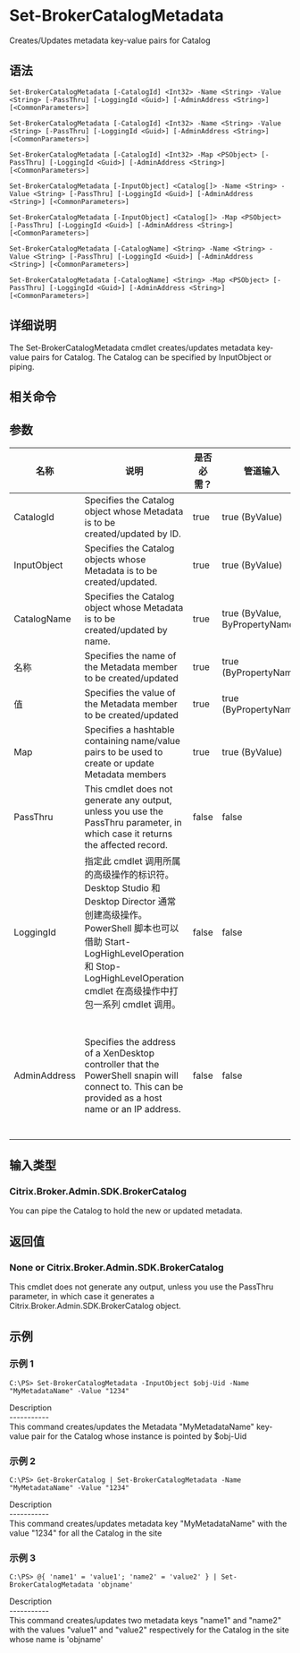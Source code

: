 # Set-BrokerCatalogMetadata

Creates/Updates metadata key-value pairs for Catalog

## 语法

    Set-BrokerCatalogMetadata [-CatalogId] <Int32> -Name <String> -Value <String> [-PassThru] [-LoggingId <Guid>] [-AdminAddress <String>] [<CommonParameters>]
    
    Set-BrokerCatalogMetadata [-CatalogId] <Int32> -Name <String> -Value <String> [-PassThru] [-LoggingId <Guid>] [-AdminAddress <String>] [<CommonParameters>]
    
    Set-BrokerCatalogMetadata [-CatalogId] <Int32> -Map <PSObject> [-PassThru] [-LoggingId <Guid>] [-AdminAddress <String>] [<CommonParameters>]
    
    Set-BrokerCatalogMetadata [-InputObject] <Catalog[]> -Name <String> -Value <String> [-PassThru] [-LoggingId <Guid>] [-AdminAddress <String>] [<CommonParameters>]
    
    Set-BrokerCatalogMetadata [-InputObject] <Catalog[]> -Map <PSObject> [-PassThru] [-LoggingId <Guid>] [-AdminAddress <String>] [<CommonParameters>]
    
    Set-BrokerCatalogMetadata [-CatalogName] <String> -Name <String> -Value <String> [-PassThru] [-LoggingId <Guid>] [-AdminAddress <String>] [<CommonParameters>]
    
    Set-BrokerCatalogMetadata [-CatalogName] <String> -Map <PSObject> [-PassThru] [-LoggingId <Guid>] [-AdminAddress <String>] [<CommonParameters>]
    

## 详细说明

The Set-BrokerCatalogMetadata cmdlet creates/updates metadata key-value pairs for Catalog. The Catalog can be specified by InputObject or piping.

## 相关命令

## 参数

| 名称           | 说明                                                                                                                                                                              | 是否必需？ | 管道输入                           | 默认值                                                                                    |
| ------------ | ------------------------------------------------------------------------------------------------------------------------------------------------------------------------------- | ----- | ------------------------------ | -------------------------------------------------------------------------------------- |
| CatalogId    | Specifies the Catalog object whose Metadata is to be created/updated by ID.                                                                                                     | true  | true (ByValue)                 |                                                                                        |
| InputObject  | Specifies the Catalog objects whose Metadata is to be created/updated.                                                                                                          | true  | true (ByValue)                 |                                                                                        |
| CatalogName  | Specifies the Catalog object whose Metadata is to be created/updated by name.                                                                                                   | true  | true (ByValue, ByPropertyName) |                                                                                        |
| 名称           | Specifies the name of the Metadata member to be created/updated                                                                                                                 | true  | true (ByPropertyName)          |                                                                                        |
| 值            | Specifies the value of the Metadata member to be created/updated                                                                                                                | true  | true (ByPropertyName)          |                                                                                        |
| Map          | Specifies a hashtable containing name/value pairs to be used to create or update Metadata members                                                                               | true  | true (ByValue)                 |                                                                                        |
| PassThru     | This cmdlet does not generate any output, unless you use the PassThru parameter, in which case it returns the affected record.                                                  | false | false                          | False                                                                                  |
| LoggingId    | 指定此 cmdlet 调用所属的高级操作的标识符。 Desktop Studio 和 Desktop Director 通常创建高级操作。 PowerShell 脚本也可以借助 Start-LogHighLevelOperation 和 Stop-LogHighLevelOperation cmdlet 在高级操作中打包一系列 cmdlet 调用。 | false | false                          |                                                                                        |
| AdminAddress | Specifies the address of a XenDesktop controller that the PowerShell snapin will connect to. This can be provided as a host name or an IP address.                              | false | false                          | Localhost. Once a value is provided by any cmdlet, this value will become the default. |

## 输入类型

### Citrix.Broker.Admin.SDK.BrokerCatalog

You can pipe the Catalog to hold the new or updated metadata.

## 返回值

### None or Citrix.Broker.Admin.SDK.BrokerCatalog

This cmdlet does not generate any output, unless you use the PassThru parameter, in which case it generates a Citrix.Broker.Admin.SDK.BrokerCatalog object.

## 示例

### 示例 1

    C:\PS> Set-BrokerCatalogMetadata -InputObject $obj-Uid -Name "MyMetadataName" -Value "1234"
    

Description  
\---\---\-----  
This command creates/updates the Metadata "MyMetadataName" key-value pair for the Catalog whose instance is pointed by $obj-Uid

### 示例 2

    C:\PS> Get-BrokerCatalog | Set-BrokerCatalogMetadata -Name "MyMetadataName" -Value "1234"
    

Description  
\---\---\-----  
This command creates/updates metadata key "MyMetadataName" with the value "1234" for all the Catalog in the site

### 示例 3

    C:\PS> @{ 'name1' = 'value1'; 'name2' = 'value2' } | Set-BrokerCatalogMetadata 'objname'
    

Description  
\---\---\-----  
This command creates/updates two metadata keys "name1" and "name2" with the values "value1" and "value2" respectively for the Catalog in the site whose name is 'objname'